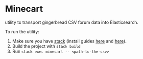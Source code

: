 # Minecart

utility to transport gingerbread CSV forum data into Elasticsearch.

To run the utility:

1. Make sure you have [stack](https://docs.haskellstack.org/en/stable/README/) (install guides [here](https://www.youtube.com/watch?v=sRonIB8ZStw) and [here](https://docs.haskellstack.org/en/stable/README/)).
2. Build the project with `stack build`
3. Run `stack exec minecart -- <path-to-the-csv>`
